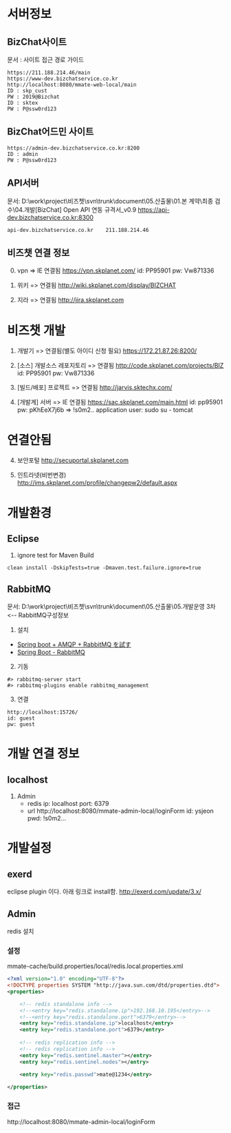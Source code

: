 # 서버정보
## BizChat사이트
문서 : 사이트 접근 경로 가이드
```
https://211.188.214.46/main
https://www-dev.bizchatservice.co.kr
http://localhost:8080/mmate-web-local/main
ID : skp_cust
PW : 2019@Bizchat
ID : sktex
PW : P@ssw0rd123
```

## BizChat어드민 사이트
```
https://admin-dev.bizchatservice.co.kr:8200
ID : admin
PW : P@ssw0rd123
```

## API서버
문서: D:\work\project\비즈쳇\svn\trunk\document\05.산출물\01.본 계약\최종 검수\04.개발\[BizChat] Open API 연동 규격서_v0.9
https://api-dev.bizchatservice.co.kr:8300
```
api-dev.bizchatservice.co.kr 	211.188.214.46
```

## 비즈챗 연결 정보
0. vpn => IE 연결됨
https://vpn.skplanet.com/
id: PP95901
pw: Vw871336

1. 위키 => 연결됨
http://wiki.skplanet.com/display/BIZCHAT

2. 지라 => 연결됨
http://jira.skplanet.com

# 비즈챗 개발
1. 개발기 => 연결됨(별도 아이디 신청 필요)
https://172.21.87.26:8200/

2. [소스] 개발소스 레포지토리 => 연결됨
http://code.skplanet.com/projects/BIZ
id: PP95901
pw: Vw871336

3. [빌드/배포] 프로젝트 => 연결됨
http://jarvis.sktechx.com/ 

4. [개발계] 서버 => IE 연결됨
https://sac.skplanet.com/main.html
id: pp95901
pw: pKhEeX7j6b => !s0m2..
application user: sudo su - tomcat

# 연결안됨
4. 보안포털
http://secuportal.skplanet.com

5. 인트라넷(비번변경)
http://ims.skplanet.com/profile/changepw2/default.aspx


# 개발환경
## Eclipse
1. ignore test for Maven Build 
```
clean install -DskipTests=true -Dmaven.test.failure.ignore=true
```
## RabbitMQ
문서: D:\work\project\비즈쳇\svn\trunk\document\05.산출물\05.개발운영 3차 <-- RabbitMQ구성정보
1. 설치
- [Spring boot + AMQP + RabbitMQ を試す](https://www.ois-yokohama.co.jp/oisblog2018/archives/6474)
- [Spring Boot - RabbitMQ](https://heowc.tistory.com/36)
2. 기동
```
#> rabbitmq-server start
#> rabbitmq-plugins enable rabbitmq_management
```
3. 연결
```
http://localhost:15726/
id: guest
pw: guest
```

# 개발 연결 정보
## localhost
1. Admin
    - redis
        ip: localhost
        port: 6379
    - url
        http://localhost:8080/mmate-admin-local/loginForm
        id: ysjeon  
        pwd: !s0m2...


# 개발설정
## exerd
eclipse plugin 이다. 아래 링크로 install함.
http://exerd.com/update/3.x/
## Admin
redis 설치
### 설정
mmate-cache/build.properties/local/redis.local.properties.xml
```xml
<?xml version="1.0" encoding="UTF-8"?>
<!DOCTYPE properties SYSTEM "http://java.sun.com/dtd/properties.dtd">
<properties>

	<!-- redis standalone info -->
	<!--<entry key="redis.standalone.ip">192.168.10.195</entry>-->
	<!--<entry key="redis.standalone.port">6379</entry>-->
	<entry key="redis.standalone.ip">localhost</entry>
	<entry key="redis.standalone.port">6379</entry>
	
	<!-- redis replication info -->
	<!-- redis replication info -->
	<entry key="redis.sentinel.master"></entry>
	<entry key="redis.sentinel.nodes"></entry>

	<entry key="redis.passwd">mate@1234</entry>
	
</properties>
```
### 접근
http://localhost:8080/mmate-admin-local/loginForm
